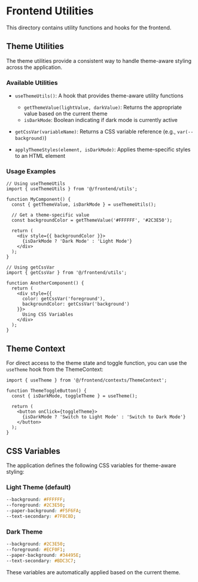 # Frontend Utilities

This directory contains utility functions and hooks for the frontend.

## Theme Utilities

The theme utilities provide a consistent way to handle theme-aware styling across the application.

### Available Utilities

- `useThemeUtils()`: A hook that provides theme-aware utility functions
  - `getThemeValue(lightValue, darkValue)`: Returns the appropriate value based on the current theme
  - `isDarkMode`: Boolean indicating if dark mode is currently active

- `getCssVar(variableName)`: Returns a CSS variable reference (e.g., `var(--background)`)

- `applyThemeStyles(element, isDarkMode)`: Applies theme-specific styles to an HTML element

### Usage Examples

```tsx
// Using useThemeUtils
import { useThemeUtils } from '@/frontend/utils';

function MyComponent() {
  const { getThemeValue, isDarkMode } = useThemeUtils();
  
  // Get a theme-specific value
  const backgroundColor = getThemeValue('#FFFFFF', '#2C3E50');
  
  return (
    <div style={{ backgroundColor }}>
      {isDarkMode ? 'Dark Mode' : 'Light Mode'}
    </div>
  );
}

// Using getCssVar
import { getCssVar } from '@/frontend/utils';

function AnotherComponent() {
  return (
    <div style={{ 
      color: getCssVar('foreground'),
      backgroundColor: getCssVar('background')
    }}>
      Using CSS Variables
    </div>
  );
}
```

## Theme Context

For direct access to the theme state and toggle function, you can use the `useTheme` hook from the ThemeContext:

```tsx
import { useTheme } from '@/frontend/contexts/ThemeContext';

function ThemeToggleButton() {
  const { isDarkMode, toggleTheme } = useTheme();
  
  return (
    <button onClick={toggleTheme}>
      {isDarkMode ? 'Switch to Light Mode' : 'Switch to Dark Mode'}
    </button>
  );
}
```

## CSS Variables

The application defines the following CSS variables for theme-aware styling:

### Light Theme (default)
```css
--background: #FFFFFF;
--foreground: #2C3E50;
--paper-background: #F5F6FA;
--text-secondary: #7F8C8D;
```

### Dark Theme
```css
--background: #2C3E50;
--foreground: #ECF0F1;
--paper-background: #34495E;
--text-secondary: #BDC3C7;
```

These variables are automatically applied based on the current theme.
